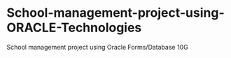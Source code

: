 # School-management-project-using-ORACLE-Technologies
School management project using Oracle Forms/Database 10G
